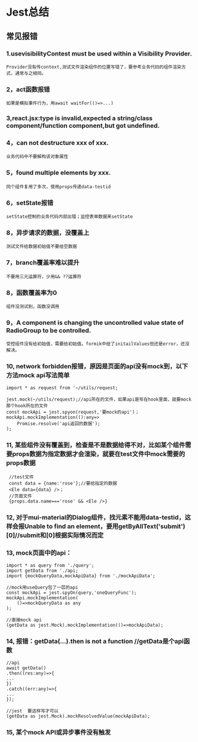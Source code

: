 # Jest总结
## 常见报错
### 1.usevisibilityContest must be used within a Visibility Provider.
    Provider没有传context,测试文件渲染组件的位置写错了，要参考业务代码的组件渲染方式，通常与之相同。
### 2，act函数报错
    如果是模拟事件行为，用await waitFor(()=>...)
### 3,react.jsx:type is invalid,expected a string/class component/function component,but got undefined.
   
### 4，can not destructure xxx of xxx.
    业务代码中不要解构该对象属性
### 5，found multiple elements by xxx.
    同个组件复用了多次，使用props传递data-testid
### 6，setState报错
    setState控制的业务代码内部出错；监控表单数据来setState
### 8，异步请求的数据，没覆盖上
    测试文件给数据初始值不要给空数据
### 7，branch覆盖率难以提升
    不要用三元运算符，少用&& ??运算符
### 8，函数覆盖率为0
    组件没测试到，函数没调用
### 9，A component is changing the uncontrolled value state of RadioGroup to be controlled.
    受控组件没有给初始值，需要给初始值。formik中给了initailValues但还是error，还没解决。
### 10, network forbidden报错，原因是页面的api没有mock到，以下方法mock api写法简单
    import * as request from '~/utils/request;
    
    jest.mock(~/utils/request);//api所在的文件，如果api是写在hook里面，就要mock那个hook所在的文件
    const mockApi = jest.spyon(request,'要mock的api')；
    mockApi.mockImplementation(():any=>
        Promise.resolve('api返回的数据');
    );
### 11, 某些组件没有覆盖到，检查是不是数据给得不对，比如某个组件需要props数据为指定数据才会渲染，就要在test文件中mock需要的props数据
   ```
    //test文件
    const data = {name:'rose'};//要给指定的数据
    <Ele data={data} />；
    //页面文件
    {props.data.name==='rose' && <Ele />} 
   ```
### 12, 对于mui-material的Dialog组件，找元素不能用data-testid，这样会报Unable to find an element，要用getByAllText('submit')[0]//submit和[0]根据实际情况而定
### 13, mock页面中的api：
```
import * as query from './query';
import getData from './api;
import {mockQueryData,mockApiData} from './mockApiData';

//mock用useQuery包了一层的api
const mockApi = jest.spyOn(query,'oneQueryFunc');
mockApi.mockImplementation(
    ()=>mockQueryData as any
);

//直接mock api
(getData as jest.Mock).mockImplementation(()=>mockApiData);
```
### 14, 报错：getData(...).then is not a function //getData是个api函数
```
//api
await getData()
.then((res:any)=>{
...
})
.catch((err:any)=>{
...
});

//jest  要这样写才可以
(getData as jest.Mock).mockResolvedValue(mockApiData);
```
### 15, 某个mock API或异步事件没有触发
